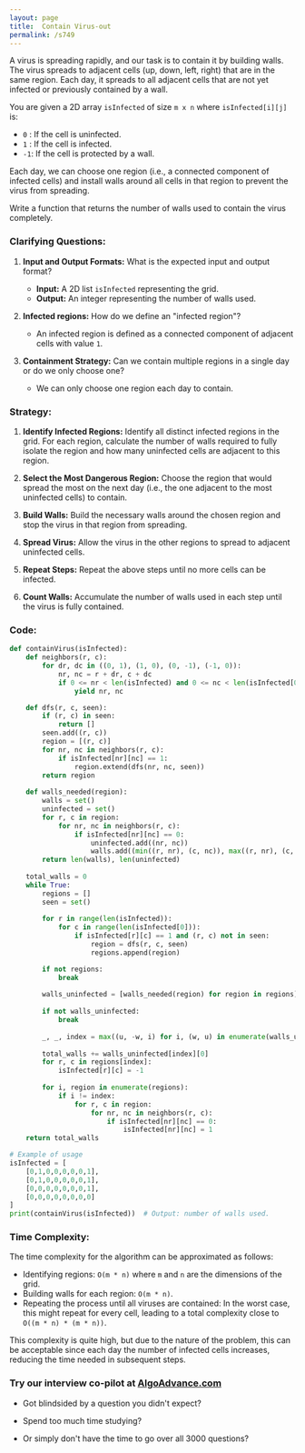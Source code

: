 ```yaml
---
layout: page
title:  Contain Virus-out
permalink: /s749
---
```

A virus is spreading rapidly, and our task is to contain it by building walls. The virus spreads to adjacent cells (up, down, left, right) that are in the same region. Each day, it spreads to all adjacent cells that are not yet infected or previously contained by a wall.

You are given a 2D array `isInfected` of size `m x n` where `isInfected[i][j]` is:

- `0` : If the cell is uninfected.
- `1` : If the cell is infected.
- `-1`: If the cell is protected by a wall.

Each day, we can choose one region (i.e., a connected component of infected cells) and install walls around all cells in that region to prevent the virus from spreading. 

Write a function that returns the number of walls used to contain the virus completely.

### Clarifying Questions:
1. **Input and Output Formats:** What is the expected input and output format?
   - **Input:** A 2D list `isInfected` representing the grid.
   - **Output:** An integer representing the number of walls used.

2. **Infected regions:** How do we define an "infected region"?
   - An infected region is defined as a connected component of adjacent cells with value `1`.

3. **Containment Strategy:** Can we contain multiple regions in a single day or do we only choose one?
   - We can only choose one region each day to contain.

### Strategy:
1. **Identify Infected Regions:** Identify all distinct infected regions in the grid. For each region, calculate the number of walls required to fully isolate the region and how many uninfected cells are adjacent to this region.

2. **Select the Most Dangerous Region:** Choose the region that would spread the most on the next day (i.e., the one adjacent to the most uninfected cells) to contain.

3. **Build Walls:** Build the necessary walls around the chosen region and stop the virus in that region from spreading.

4. **Spread Virus:** Allow the virus in the other regions to spread to adjacent uninfected cells.

5. **Repeat Steps:** Repeat the above steps until no more cells can be infected.

6. **Count Walls:** Accumulate the number of walls used in each step until the virus is fully contained.

### Code:
```python
def containVirus(isInfected):
    def neighbors(r, c):
        for dr, dc in ((0, 1), (1, 0), (0, -1), (-1, 0)):
            nr, nc = r + dr, c + dc
            if 0 <= nr < len(isInfected) and 0 <= nc < len(isInfected[0]):
                yield nr, nc

    def dfs(r, c, seen):
        if (r, c) in seen:
            return []
        seen.add((r, c))
        region = [(r, c)]
        for nr, nc in neighbors(r, c):
            if isInfected[nr][nc] == 1:
                region.extend(dfs(nr, nc, seen))
        return region
    
    def walls_needed(region):
        walls = set()
        uninfected = set()
        for r, c in region:
            for nr, nc in neighbors(r, c):
                if isInfected[nr][nc] == 0:
                    uninfected.add((nr, nc))
                    walls.add((min((r, nr), (c, nc)), max((r, nr), (c, nc))))
        return len(walls), len(uninfected)
    
    total_walls = 0
    while True:
        regions = []
        seen = set()
        
        for r in range(len(isInfected)):
            for c in range(len(isInfected[0])):
                if isInfected[r][c] == 1 and (r, c) not in seen:
                    region = dfs(r, c, seen)
                    regions.append(region)

        if not regions:
            break
        
        walls_uninfected = [walls_needed(region) for region in regions]
        
        if not walls_uninfected:
            break
        
        _, _, index = max((u, -w, i) for i, (w, u) in enumerate(walls_uninfected))
        
        total_walls += walls_uninfected[index][0]
        for r, c in regions[index]:
            isInfected[r][c] = -1
            
        for i, region in enumerate(regions):
            if i != index:
                for r, c in region:
                    for nr, nc in neighbors(r, c):
                        if isInfected[nr][nc] == 0:
                            isInfected[nr][nc] = 1
    return total_walls

# Example of usage
isInfected = [
    [0,1,0,0,0,0,0,1],
    [0,1,0,0,0,0,0,1],
    [0,0,0,0,0,0,0,1],
    [0,0,0,0,0,0,0,0]
]
print(containVirus(isInfected))  # Output: number of walls used.
```

### Time Complexity:
The time complexity for the algorithm can be approximated as follows:
- Identifying regions: `O(m * n)` where `m` and `n` are the dimensions of the grid.
- Building walls for each region: `O(m * n)`.
- Repeating the process until all viruses are contained: In the worst case, this might repeat for every cell, leading to a total complexity close to `O((m * n) * (m * n))`.

This complexity is quite high, but due to the nature of the problem, this can be acceptable since each day the number of infected cells increases, reducing the time needed in subsequent steps.


### Try our interview co-pilot at [AlgoAdvance.com](https://algoAdvance.com)

- Got blindsided by a question you didn't expect?

- Spend too much time studying?

- Or simply don't have the time to go over all 3000 questions?


